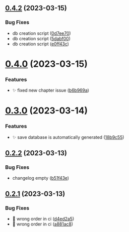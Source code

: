 ## [0.4.2](https://github.com/Wivik/pyp-boy/compare/v0.4.0...v0.4.2) (2023-03-15)


### Bug Fixes

* db creation script ([0d7ee70](https://github.com/Wivik/pyp-boy/commit/0d7ee70c5a0de924f563583f7f642f635c47cede))
* db creation script ([5dabf00](https://github.com/Wivik/pyp-boy/commit/5dabf00e9b3ac5f96b5b6947dcab51fafa64004e))
* db creation script ([e0ff43c](https://github.com/Wivik/pyp-boy/commit/e0ff43cb8f9ad5c1cac9df63478574ef2448703c))



# [0.4.0](https://github.com/Wivik/pyp-boy/compare/v0.3.0...v0.4.0) (2023-03-15)


### Features

* :sparkles: fixed new chapter issue ([b6b969a](https://github.com/Wivik/pyp-boy/commit/b6b969ae874f2f99b964b496c58c1334bc017ba9))



# [0.3.0](https://github.com/Wivik/pyp-boy/compare/v0.2.2...v0.3.0) (2023-03-14)


### Features

* :sparkles: save database is automatically generated ([18b9c55](https://github.com/Wivik/pyp-boy/commit/18b9c55f815a011551afcf8c8a8d4bf6aec78370))



## [0.2.2](https://github.com/Wivik/pyp-boy/compare/v0.2.1...v0.2.2) (2023-03-13)


### Bug Fixes

* changelog empty ([b51f43e](https://github.com/Wivik/pyp-boy/commit/b51f43e355d90608d00ff14bfaeae6b816b87ce2))



## [0.2.1](https://github.com/Wivik/pyp-boy/compare/v0.2.0...v0.2.1) (2023-03-13)


### Bug Fixes

* :construction_worker: wrong order in ci ([d4ed2a5](https://github.com/Wivik/pyp-boy/commit/d4ed2a5db3fab2352e75fd54fbe2f19d25705bc1))
* :construction_worker: wrong order in ci ([a881ac8](https://github.com/Wivik/pyp-boy/commit/a881ac85d303a047608bba586e603e262160bb4b))



